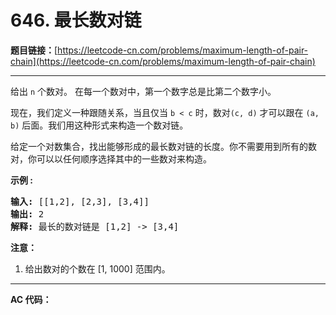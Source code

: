 # 646. 最长数对链

**题目链接：**[https://leetcode-cn.com/problems/maximum-length-of-pair-chain](https://leetcode-cn.com/problems/maximum-length-of-pair-chain)

---

<div class="content__1Y2H">
 <div class="notranslate">
  <p>给出&nbsp;<code>n</code>&nbsp;个数对。&nbsp;在每一个数对中，第一个数字总是比第二个数字小。</p> 
  <p>现在，我们定义一种跟随关系，当且仅当&nbsp;<code>b &lt; c</code>&nbsp;时，数对<code>(c, d)</code>&nbsp;才可以跟在&nbsp;<code>(a, b)</code>&nbsp;后面。我们用这种形式来构造一个数对链。</p> 
  <p>给定一个对数集合，找出能够形成的最长数对链的长度。你不需要用到所有的数对，你可以以任何顺序选择其中的一些数对来构造。</p> 
  <p><strong>示例 :</strong></p> 
  <pre class="language-text"><strong>输入:</strong> [[1,2], [2,3], [3,4]]
<strong>输出:</strong> 2
<strong>解释:</strong> 最长的数对链是 [1,2] -&gt; [3,4]
</pre> 
  <p><strong>注意：</strong></p> 
  <ol> 
   <li>给出数对的个数在&nbsp;[1, 1000] 范围内。</li> 
  </ol> 
 </div>
</div>

---

**AC 代码：**

```java

```